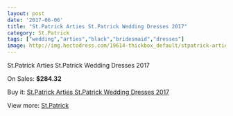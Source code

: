 ```yaml
---
layout: post
date: '2017-06-06'
title: "St.Patrick Arties St.Patrick Wedding Dresses 2017"
category: St.Patrick
tags: ["wedding","arties","black","bridesmaid","dresses"]
image: http://img.hectodress.com/19614-thickbox_default/stpatrick-arties-stpatrick-wedding-dresses-2013.jpg
---
```

St.Patrick Arties St.Patrick Wedding Dresses 2017

On Sales: **$284.32**
<a href="https://www.hectodress.com/stpatrick/9172-stpatrick-arties-stpatrick-wedding-dresses-2013.html"><amp-img layout="responsive" width="600" height="600" src="//img.hectodress.com/19614-thickbox_default/stpatrick-arties-stpatrick-wedding-dresses-2013.jpg" alt="St.Patrick Arties St.Patrick Wedding Dresses 2017 0" /></a>
<a href="https://www.hectodress.com/stpatrick/9172-stpatrick-arties-stpatrick-wedding-dresses-2013.html"><amp-img layout="responsive" width="600" height="600" src="//img.hectodress.com/19616-thickbox_default/stpatrick-arties-stpatrick-wedding-dresses-2013.jpg" alt="St.Patrick Arties St.Patrick Wedding Dresses 2017 1" /></a>
<a href="https://www.hectodress.com/stpatrick/9172-stpatrick-arties-stpatrick-wedding-dresses-2013.html"><amp-img layout="responsive" width="600" height="600" src="//img.hectodress.com/19615-thickbox_default/stpatrick-arties-stpatrick-wedding-dresses-2013.jpg" alt="St.Patrick Arties St.Patrick Wedding Dresses 2017 2" /></a>

Buy it: [St.Patrick Arties St.Patrick Wedding Dresses 2017](https://www.hectodress.com/stpatrick/9172-stpatrick-arties-stpatrick-wedding-dresses-2013.html "St.Patrick Arties St.Patrick Wedding Dresses 2017")

View more: [St.Patrick](https://www.hectodress.com/153-stpatrick "St.Patrick")